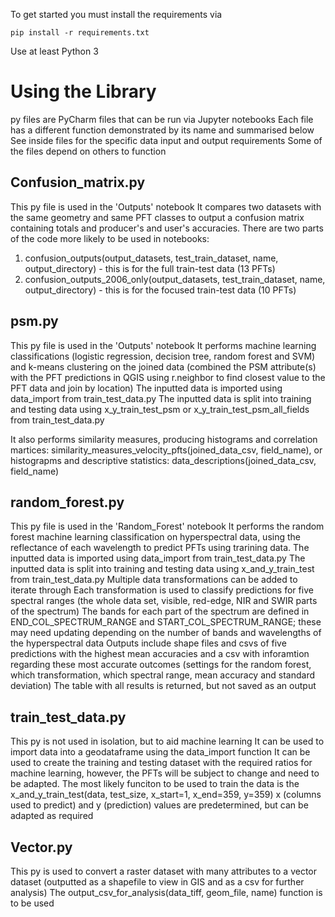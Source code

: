 To get started you must install the requirements via
```
pip install -r requirements.txt
```
Use at least Python 3

# Using the Library
py files are PyCharm files that can be run via Jupyter notebooks
Each file has a different function demonstrated by its name and summarised below
See inside files for the specific data input and output requirements
Some of the files depend on others to function

## Confusion_matrix.py
This py file is used in the 'Outputs' notebook
It compares two datasets with the same geometry and same PFT classes to output a confusion matrix containing totals and producer's and user's accuracies.
There are two parts of the code more likely to be used in notebooks:
1. confusion_outputs(output_datasets, test_train_dataset, name, output_directory) - this is for the full train-test data (13 PFTs)
2. confusion_outputs_2006_only(output_datasets, test_train_dataset, name, output_directory) - this is for the focused train-test data (10 PFTs)


## psm.py
This py file is used in the 'Outputs' notebook
It performs machine learning classifications (logistic regression, decision tree, random forest and SVM) and k-means clustering on the joined data (combined the PSM attribute(s) with the PFT predictions in QGIS using r.neighbor to find closest value to the PFT data and join by location)
The inputted data is imported using data_import from train_test_data.py
The inputted data is split into training and testing data using x_y_train_test_psm or x_y_train_test_psm_all_fields from train_test_data.py

It also performs similarity measures, producing histograms and correlation martices: similarity_measures_velocity_pfts(joined_data_csv, field_name), or histograpms and descriptive statistics: data_descriptions(joined_data_csv, field_name)



## random_forest.py
This py file is used in the 'Random_Forest' notebook
It performs the random forest machine learning classification on hyperspectral data, using the reflectance of each wavelength to predict PFTs using trarining data.
The inputted data is imported using data_import from train_test_data.py
The inputted data is split into training and testing data using x_and_y_train_test from train_test_data.py
Multiple data transformations can be added to iterate through
Each transformation is used to classify predictions for five spectral ranges (the whole data set, visible, red-edge, NIR and SWIR parts of the spectrum)
The bands for each part of the spectrum are defined in END_COL_SPECTRUM_RANGE and START_COL_SPECTRUM_RANGE; these may need updating depending on the number of bands and wavelengths of the hyperspectral data
Outputs include shape files and csvs of five predictions with the highest mean accuracies and a csv with inforamtion regarding these most accurate outcomes (settings for the random forest, which transformation, which spectral range, mean accuracy and standard deviation)
The table with all results is returned, but not saved as an output


## train_test_data.py
This py is not used in isolation, but to aid machine learning
It can be used to import data into a geodataframe using the data_import function
It can be used to create the training and testing dataset with the required ratios for machine learning, however, the PFTs will be subject to change and need to be adapted.
The most likely funciton to be used to train the data is the x_and_y_train_test(data, test_size, x_start=1, x_end=359, y=359)
x (columns used to predict) and y (prediction) values are predetermined, but can be adapted as required


## Vector.py
This py is used to convert a raster dataset with many attributes to a vector dataset (outputted as a shapefile to view in GIS and as a csv for further analysis)
The output_csv_for_analysis(data_tiff, geom_file, name) function is to be used